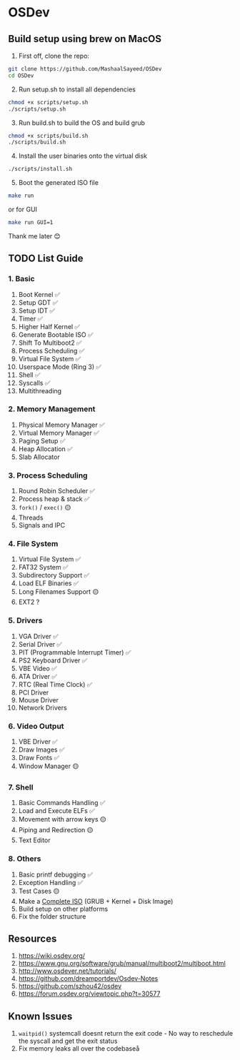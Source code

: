 # OSDev

## Build setup using brew on MacOS

1. First off, clone the repo:
```bash
git clone https://github.com/MashaalSayeed/OSDev
cd OSDev
```
2. Run setup.sh to install all dependencies
```bash
chmod +x scripts/setup.sh
./scripts/setup.sh
```

3. Run build.sh to build the OS and build grub
```bash
chmod +x scripts/build.sh
./scripts/build.sh
```

4. Install the user binaries onto the virtual disk
```bash
./scripts/install.sh
```

5. Boot the generated ISO file
```bash
make run
```

or for GUI
```bash
make run GUI=1
```

Thank me later 😊

## TODO List Guide

### 1. Basic

1. Boot Kernel ✅
2. Setup GDT ✅
4. Setup IDT ✅
5. Timer ✅
6. Higher Half Kernel ✅
7. Generate Bootable ISO ✅
8. Shift To Multiboot2 ✅
9. Process Scheduling ✅
10. Virtual File System ✅
11. Userspace Mode (Ring 3) ✅
12. Shell ✅
13. Syscalls ✅
14. Multithreading 

### 2. Memory Management

1. Physical Memory Manager ✅
2. Virtual Memory Manager ✅
3. Paging Setup ✅
4. Heap Allocation ✅
5. Slab Allocator

### 3. Process Scheduling

1. Round Robin Scheduler ✅
2. Process heap & stack ✅
3. `fork()` / `exec()` 🟡
4. Threads
5. Signals and IPC

### 4. File System

1. Virtual File System ✅
2. FAT32 System ✅
3. Subdirectory Support ✅
4. Load ELF Binaries ✅
5. Long Filenames Support 🟡
6. EXT2 ?

### 5. Drivers

1. VGA Driver ✅
2. Serial Driver ✅
3. PIT (Programmable Interrupt Timer) ✅
4. PS2 Keyboard Driver ✅
5. VBE Video ✅
6. ATA Driver ✅
7. RTC (Real Time Clock) ✅
8. PCI Driver
9. Mouse Driver
10. Network Drivers

### 6. Video Output

1. VBE Driver ✅
2. Draw Images ✅
3. Draw Fonts ✅
4. Window Manager 🟡

### 7. Shell

1. Basic Commands Handling ✅
2. Load and Execute ELFs ✅
3. Movement with arrow keys 🟡
4. Piping and Redirection 🟡
5. Text Editor

### 8. Others

1. Basic printf debugging ✅
3. Exception Handling ✅
4. Test Cases 🟡
5. Make a [Complete ISO](https://wiki.osdev.org/GRUB#Disk_image_instructions) (GRUB + Kernel + Disk Image)
6. Build setup on other platforms 
7. Fix the folder structure

## Resources

1. https://wiki.osdev.org/
2. https://www.gnu.org/software/grub/manual/multiboot2/multiboot.html
3. http://www.osdever.net/tutorials/
4. https://github.com/dreamportdev/Osdev-Notes
5. https://github.com/szhou42/osdev
6. https://forum.osdev.org/viewtopic.php?t=30577

## Known Issues

1. `waitpid()` systemcall doesnt return the exit code - No way to reschedule the syscall and get the exit status
2. Fix memory leaks all over the codebaseå